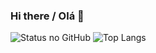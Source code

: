 ### Hi there / Olá 👋

![Status no GitHub](https://github-readme-stats.vercel.app/api?username=Silo30&theme=transparent&bg_color=000&border_color=30fe00&show_icons=true&icon_color=41b883&title_color=41b883&text_color=FFF)
![Top Langs](https://github-readme-stats-git-masterrstaa-rickstaa.vercel.app/api/top-langs/?username=Silo30&bg_color=000&border_color=30fe00&title_color=41b883&text_color=FFF)

<!--
**Silo30/Silo30** is a ✨ _special_ ✨ repository because its `README.md` (this file) appears on your GitHub profile.

Here are some ideas to get you started:

- 🔭 I’m currently working on ...
- 🌱 I’m currently learning ...
- 👯 I’m looking to collaborate on ...
- 🤔 I’m looking for help with ...
- 💬 Ask me about ...
- 📫 How to reach me: ...
- 😄 Pronouns: ...
- ⚡ Fun fact: ...
-->
